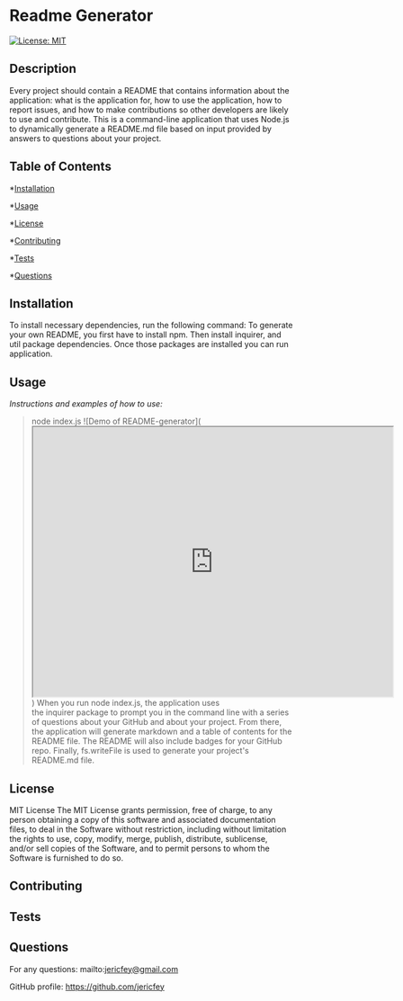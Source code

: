 # Readme Generator

[![License: MIT](https://img.shields.io/badge/License-MIT-yellow.svg)](https://opensource.org/licenses/MIT)

## Description

Every project should contain a README that contains information about the application: what is the application for, how to use the application, how to report issues, and how to make contributions so other developers are likely to use and contribute. This is a command-line application that uses Node.js to dynamically generate a README.md file based on input provided by answers to questions about your project.

## Table of Contents

\*[Installation](#installation)

\*[Usage](#usage)

\*[License](#license)

\*[Contributing](#contributing)

\*[Tests](#tests)

\*[Questions](#questions)

## Installation

To install necessary dependencies, run the following command:
To generate your own README, you first have to install npm. Then install inquirer, and util package dependencies. Once those packages are installed you can run application.

## Usage

_Instructions and examples of how to use:_

> node index.js
> ![Demo of README-generator](<iframe src="https://drive.google.com/file/d/1UXlXPXKttxJ716U3dM_iOwezo3-tKsoU/preview" width="640" height="480"></iframe>)
> When you run node index.js, the application uses the inquirer package to prompt you in the command line with a series of questions about your GitHub and about your project. From there, the application will generate markdown and a table of contents for the README file. The README will also include badges for your GitHub repo. Finally, fs.writeFile is used to generate your project's README.md file.

## License

MIT License
The MIT License grants permission, free of charge, to any person obtaining a copy of this software and associated documentation files, to deal in the Software without restriction, including without limitation the rights to use, copy, modify, merge, publish, distribute, sublicense, and/or sell copies of the Software, and to permit persons to whom the Software is furnished to do so.

## Contributing

## Tests

## Questions

For any questions: mailto:jericfey@gmail.com

GitHub profile: https://github.com/jericfey
